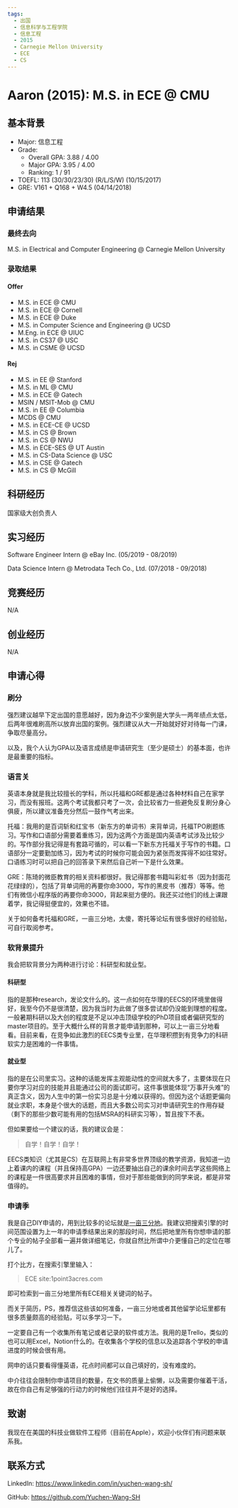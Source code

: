 ```yaml
---
tags:
  - 出国
  - 信息科学与工程学院
  - 信息工程
  - 2015
  - Carnegie Mellon University
  - ECE
  - CS
---
```


# Aaron (2015): M.S. in ECE @ CMU

## 基本背景

- Major: 信息工程
- Grade:
  - Overall GPA: 3.88 / 4.00
  - Major GPA: 3.95 / 4.00 
  - Ranking: 1 / 91
- TOEFL: 113 (30/30/23/30) (R/L/S/W) (10/15/2017)
- GRE: V161 + Q168 + W4.5 (04/14/2018)

## 申请结果

### 最终去向

M.S. in Electrical and Computer Engineering @ Carnegie Mellon University

### 录取结果

#### Offer

  - M.S. in ECE @ CMU
  - M.S. in ECE @ Cornell
  - ​M.S. in ECE @ Duke
  - M.S. in Computer Science and Engineering @ UCSD
  - M.Eng. in ECE @ UIUC
  - M.S. in CS37 @ USC
  - M.S. in CSME @ UCSD

#### Rej

  - M.S. in EE @ Stanford
  - ​M.S. in ML @ CMU
  - M.S. in ECE @ Gatech
  - MSIN / MSIT-Mob @ CMU
  - M.S. in EE @ Columbia
  - MCDS @ CMU
  - M.S. in ECE-CE @ UCSD
  - M.S. in CS @ Brown
  - M.S. in CS @ NWU
  - M.S. in ECE-SES @ UT Austin
  - M.S. in CS-Data Science @ USC
  - M.S. in CSE @ Gatech
  - M.S. in CS @ McGill
## 科研经历

国家级大创负责人

## 实习经历

Software Engineer Intern @ eBay Inc. (05/2019 - 08/2019)

Data Science Intern @ Metrodata Tech Co., Ltd. (07/2018 - 09/2018)

## 竞赛经历

N/A

## 创业经历

N/A

## 申请心得

### 刷分

强烈建议越早下定出国的意愿越好，因为身边不少案例是大学头一两年绩点太低，后两年很难刷高所以放弃出国的案例。强烈建议从大一开始就好好对待每一门课，争取尽量高分。

以及，我个人认为GPA以及语言成绩是申请研究生（至少是硕士）的基本面，也许是最重要的指标。

### 语言关

英语本身就是我比较擅长的学科，所以托福和GRE都是通过各种材料自己在家学习，而没有报班。这两个考试我都只考了一次，会比较省力一些避免反复刷分身心俱疲，所以建议准备充分然后一鼓作气考出来。

托福：我用的是百词斩和红宝书（新东方的单词书）来背单词，托福TPO刷题练习。写作和口语部分需要着重练习，因为这两个方面是国内英语考试涉及比较少的。写作部分我记得是有套路可循的，可以看一下新东方托福关于写作的书籍。口语部分一定要勤加练习，因为考试的时候你可能会因为紧张而发挥得不如往常好。口语练习时可以把自己的回答录下来然后自己听一下是什么效果。

GRE：陈琦的微臣教育的相关资料都很好。我记得那套书籍叫彩虹书（因为封面花花绿绿的），包括了背单词用的再要你命3000，写作的黑皮书（推荐）等等。他们有微信小程序版的再要你命3000，背起来挺方便的。我还买过他们的线上课跟着学，我记得挺便宜的，效果也不错。

关于如何备考托福和GRE，一亩三分地，太傻，寄托等论坛有很多很好的经验贴，可自行取阅参考。

### 软背景提升

我会把软背景分为两种进行讨论：科研型和就业型。

#### 科研型

指的是那种research，发论文什么的。这一点如何在华理的EECS的环境里做得好，我至今仍不是很清楚，因为我当时为此做了很多尝试却仍没能到理想的程度。一般暑期科研以及大创的程度是不足以冲击顶级学校的PhD项目或者偏研究型的master项目的。至于大概什么样的背景才能申请到那种，可以上一亩三分地看看。目前来看，在竞争如此激烈的EECS类专业里，在华理积攒到有竞争力的科研软实力是困难的一件事情。

#### 就业型

指的是在公司里实习。这种的话能发挥主观能动性的空间就大多了，主要体现在只要你学习对应的技能并且能通过公司的面试即可。这件事很能体现“万事开头难”的真正含义，因为人生中的第一份实习总是十分难以获得的。但因为这个话题更偏向就业求职，本身是个很大的话题，而且大多数公司实习对申请研究生的作用存疑（剩下的那些少数可能有用的包括MSRA的科研实习等），暂且按下不表。

但如果要给一个建议的话，我的建议会是：

> 自学！自学！自学！

EECS类知识（尤其是CS）在互联网上有非常多世界顶级的教学资源，我知道一边上着课内的课程（并且保持高GPA）一边还要抽出自己的课余时间去学这些网络上的课程是一件很高要求并且困难的事情，但对于那些能做到的同学来说，都是非常值得的。

### 申请季

我是自己DIY申请的，用到比较多的论坛就是[一亩三分地](https://www.1point3acres.com/bbs/)。我建议把搜索引擎的时间范围设置为上一年的申请季结果出来的那段时间，然后把地里所有你想申请的那个专业的帖子全部看一遍并做详细笔记，你就自然比所谓中介更懂自己的定位在哪儿了。

打个比方，在搜索引擎里输入：

> ECE site:1point3acres.com

即可检索到一亩三分地里所有ECE相关关键词的帖子。

而关于简历，PS，推荐信这些该如何准备，一亩三分地或者其他留学论坛里都有很多质量颇高的经验贴，可以多学习一下。

一定要自己有一个收集所有笔记或者记录的软件或方法。我用的是Trello，类似的也可以用Excel，Notion什么的。在收集各个学校的信息以及追踪各个学校的申请进度的时候会很有用。

网申的话只要看得懂英语，花点时间都可以自己填好的，没有难度的。

中介往往会限制你申请项目的数量，在文书的质量上偷懒，以及需要你催着干活，故在你自己有足够强的行动力的时候他们往往并不是好的选择。

## 致谢

我现在在美国的科技业做软件工程师（目前在Apple），欢迎小伙伴们有问题来联系我。

## 联系方式

LinkedIn: https://www.linkedin.com/in/yuchen-wang-sh/

GitHub: https://github.com/Yuchen-Wang-SH